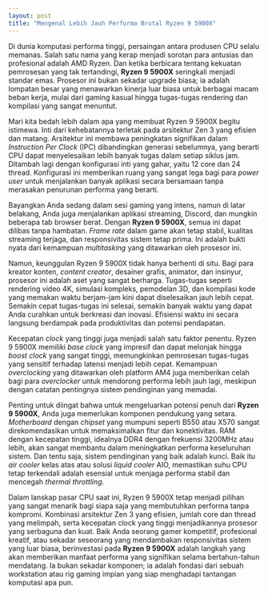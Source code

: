 ```yaml
---
layout: post
title: "Mengenal Lebih Jauh Performa Brutal Ryzen 9 5900X"
---
```


Di dunia komputasi performa tinggi, persaingan antara produsen CPU selalu memanas. Salah satu nama yang kerap menjadi sorotan para antusias dan profesional adalah AMD Ryzen. Dan ketika berbicara tentang kekuatan pemrosesan yang tak tertandingi, **Ryzen 9 5900X** seringkali menjadi standar emas. Prosesor ini bukan sekadar upgrade biasa; ia adalah lompatan besar yang menawarkan kinerja luar biasa untuk berbagai macam beban kerja, mulai dari gaming kasual hingga tugas-tugas rendering dan kompilasi yang sangat menuntut.

Mari kita bedah lebih dalam apa yang membuat Ryzen 9 5900X begitu istimewa. Inti dari kehebatannya terletak pada arsitektur Zen 3 yang efisien dan matang. Arsitektur ini membawa peningkatan signifikan dalam *Instruction Per Clock* (IPC) dibandingkan generasi sebelumnya, yang berarti CPU dapat menyelesaikan lebih banyak tugas dalam setiap siklus jam. Ditambah lagi dengan konfigurasi inti yang gahar, yaitu 12 core dan 24 thread. Konfigurasi ini memberikan ruang yang sangat lega bagi para *power user* untuk menjalankan banyak aplikasi secara bersamaan tanpa merasakan penurunan performa yang berarti.

Bayangkan Anda sedang dalam sesi gaming yang intens, namun di latar belakang, Anda juga menjalankan aplikasi streaming, Discord, dan mungkin beberapa tab browser berat. Dengan **Ryzen 9 5900X**, semua ini dapat dilibas tanpa hambatan. *Frame rate* dalam game akan tetap stabil, kualitas streaming terjaga, dan responsivitas sistem tetap prima. Ini adalah bukti nyata dari kemampuan *multitasking* yang ditawarkan oleh prosesor ini.

Namun, keunggulan Ryzen 9 5900X tidak hanya berhenti di situ. Bagi para kreator konten, *content creator*, desainer grafis, animator, dan insinyur, prosesor ini adalah aset yang sangat berharga. Tugas-tugas seperti rendering video 4K, simulasi kompleks, pemodelan 3D, dan kompilasi kode yang memakan waktu berjam-jam kini dapat diselesaikan jauh lebih cepat. Semakin cepat tugas-tugas ini selesai, semakin banyak waktu yang dapat Anda curahkan untuk berkreasi dan inovasi. Efisiensi waktu ini secara langsung berdampak pada produktivitas dan potensi pendapatan.

Kecepatan *clock* yang tinggi juga menjadi salah satu faktor penentu. Ryzen 9 5900X memiliki *base clock* yang impresif dan dapat melonjak hingga *boost clock* yang sangat tinggi, memungkinkan pemrosesan tugas-tugas yang sensitif terhadap latensi menjadi lebih cepat. Kemampuan *overclocking* yang ditawarkan oleh platform AM4 juga memberikan celah bagi para *overclocker* untuk mendorong performa lebih jauh lagi, meskipun dengan catatan pentingnya sistem pendinginan yang memadai.

Penting untuk diingat bahwa untuk mengeluarkan potensi penuh dari **Ryzen 9 5900X**, Anda juga memerlukan komponen pendukung yang setara. *Motherboard* dengan *chipset* yang mumpuni seperti B550 atau X570 sangat direkomendasikan untuk memaksimalkan fitur dan konektivitas. RAM dengan kecepatan tinggi, idealnya DDR4 dengan frekuensi 3200MHz atau lebih, akan sangat membantu dalam meningkatkan performa keseluruhan sistem. Dan tentu saja, sistem pendinginan yang baik adalah kunci. Baik itu *air cooler* kelas atas atau solusi *liquid cooler* AIO, memastikan suhu CPU tetap terkendali adalah esensial untuk menjaga performa stabil dan mencegah *thermal throttling*.

Dalam lanskap pasar CPU saat ini, Ryzen 9 5900X tetap menjadi pilihan yang sangat menarik bagi siapa saja yang membutuhkan performa tanpa kompromi. Kombinasi arsitektur Zen 3 yang efisien, jumlah core dan thread yang melimpah, serta kecepatan clock yang tinggi menjadikannya prosesor yang serbaguna dan kuat. Baik Anda seorang gamer kompetitif, profesional kreatif, atau sekadar seseorang yang mendambakan responsivitas sistem yang luar biasa, berinvestasi pada **Ryzen 9 5900X** adalah langkah yang akan memberikan manfaat performa yang signifikan selama bertahun-tahun mendatang. Ia bukan sekadar komponen; ia adalah fondasi dari sebuah workstation atau rig gaming impian yang siap menghadapi tantangan komputasi apa pun.
